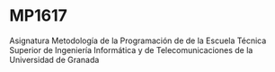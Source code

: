 # MP1617
Asignatura Metodología de la Programación de de la Escuela Técnica Superior de Ingeniería Informática y de Telecomunicaciones de la Universidad de Granada
